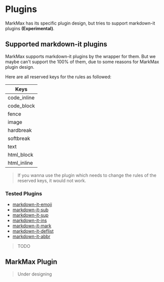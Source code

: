 # Plugins

MarkMax has its specific plugin design, but tries to support markdown-it plugins **(Experimental)**.

## Supported markdown-it plugins

MarkMax supports markdown-it plugins by the wrapper for them. But we maybe can't support the 100% of them, due to some reasons for MarkMax plugin design.

Here are all reserved keys for the rules as followed:

| Keys        |
| ----------- |
| code_inline |
| code_block  |
| fence       |
| image       |
| hardbreak   |
| softbreak   |
| text        |
| html_block  |
| html_inline |

> If you wanna use the plugin which needs to change the rules of the reserved keys, it would not work.

### Tested Plugins

- [markdown-it-emoji](https://github.com/markdown-it/markdown-it-emoji)
- [markdown-it-sub](https://github.com/markdown-it/markdown-it-sub)
- [markdown-it-sup](https://github.com/markdown-it/markdown-it-sup)
- [markdown-it-ins](https://github.com/markdown-it/markdown-it-ins)
- [markdown-it-mark](https://github.com/markdown-it/markdown-it-mark)
- [markdown-it-deflist](https://github.com/markdown-it/markdown-it-deflist)
- [markdown-it-abbr](https://github.com/markdown-it/markdown-it-abbr)

> TODO

## MarkMax Plugin

> Under designing
